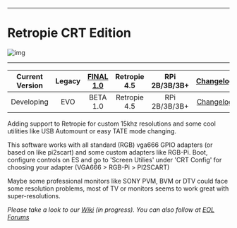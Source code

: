 ***
# Retropie CRT Edition

![img](https://github.com/krahsdevil/crt-for-retropie/blob/d398fe53a9e550c6aca72b926ea8c8a312aed028/logo.png?raw=true)
***
| Current Version  | Legacy | [FINAL 1.0](https://github.com/krahsdevil/crt-for-retropie/releases/tag/LEGACY_v.1.0) | Retropie 4.5 | RPi 2B/3B/3B+ | [Changelog](https://github.com/krahsdevil/crt-for-retropie/wiki/Changelogs-Retropie-CRT-Edition)  |
|:---:|:---:|:---:|:---:|:---:|:---:|
| Developing | EVO | BETA 1.0 | Retropie 4.5 | RPi 2B/3B/3B+ | [Changelog](https://github.com/krahsdevil/crt-for-retropie/wiki/Changelogs-Retropie-CRT-Edition)  |



Adding support to Retropie for custom 15khz resolutions and some cool utilities like USB Automount or easy TATE mode changing.

This software works with all standard (RGB) vga666 GPIO adapters (or based on like pi2scart) and some custom adapters like RGB-Pi.
Boot, configure controls on ES and go to 'Screen Utilies' under 'CRT Config' for choosing your adapter (VGA666 > RGB-Pi > PI2SCART)

Maybe some professional monitors like SONY PVM, BVM or DTV could face some resolution problems, most of TV or monitors seems to work great with super-resolutions.

_Please take a look to our [Wiki](https://github.com/krahsdevil/crt-for-retropie/wiki) (in progress)._
_You can also follow at  [EOL Forums](https://www.elotrolado.net/hilo_retropie-crt-edition-raspberry-pi-2b-3b-3b-tv-15khz-vga666-pi2scart-rgb-pi_2328132)_

